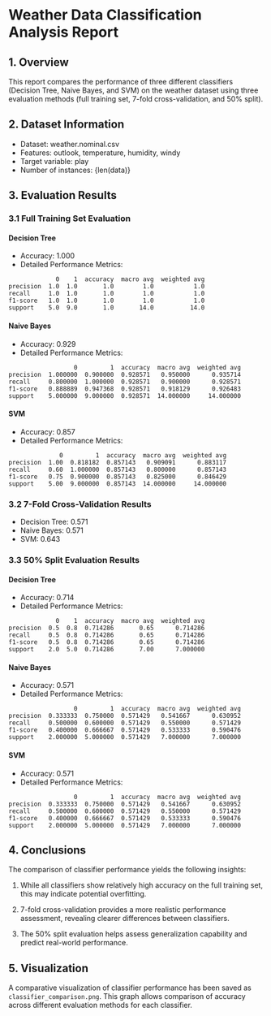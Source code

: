 # Weather Data Classification Analysis Report

## 1. Overview
This report compares the performance of three different classifiers (Decision Tree, Naive Bayes, and SVM)
on the weather dataset using three evaluation methods (full training set, 7-fold cross-validation, and 50% split).

## 2. Dataset Information
- Dataset: weather.nominal.csv
- Features: outlook, temperature, humidity, windy
- Target variable: play
- Number of instances: {len(data)}

## 3. Evaluation Results

### 3.1 Full Training Set Evaluation

#### Decision Tree
- Accuracy: 1.000
- Detailed Performance Metrics:
```
             0    1  accuracy  macro avg  weighted avg
precision  1.0  1.0       1.0        1.0           1.0
recall     1.0  1.0       1.0        1.0           1.0
f1-score   1.0  1.0       1.0        1.0           1.0
support    5.0  9.0       1.0       14.0          14.0
```

#### Naive Bayes
- Accuracy: 0.929
- Detailed Performance Metrics:
```
                  0         1  accuracy  macro avg  weighted avg
precision  1.000000  0.900000  0.928571   0.950000      0.935714
recall     0.800000  1.000000  0.928571   0.900000      0.928571
f1-score   0.888889  0.947368  0.928571   0.918129      0.926483
support    5.000000  9.000000  0.928571  14.000000     14.000000
```

#### SVM
- Accuracy: 0.857
- Detailed Performance Metrics:
```
              0         1  accuracy  macro avg  weighted avg
precision  1.00  0.818182  0.857143   0.909091      0.883117
recall     0.60  1.000000  0.857143   0.800000      0.857143
f1-score   0.75  0.900000  0.857143   0.825000      0.846429
support    5.00  9.000000  0.857143  14.000000     14.000000
```

### 3.2 7-Fold Cross-Validation Results
- Decision Tree: 0.571
- Naive Bayes: 0.571
- SVM: 0.643

### 3.3 50% Split Evaluation Results

#### Decision Tree
- Accuracy: 0.714
- Detailed Performance Metrics:
```
             0    1  accuracy  macro avg  weighted avg
precision  0.5  0.8  0.714286       0.65      0.714286
recall     0.5  0.8  0.714286       0.65      0.714286
f1-score   0.5  0.8  0.714286       0.65      0.714286
support    2.0  5.0  0.714286       7.00      7.000000
```

#### Naive Bayes
- Accuracy: 0.571
- Detailed Performance Metrics:
```
                  0         1  accuracy  macro avg  weighted avg
precision  0.333333  0.750000  0.571429   0.541667      0.630952
recall     0.500000  0.600000  0.571429   0.550000      0.571429
f1-score   0.400000  0.666667  0.571429   0.533333      0.590476
support    2.000000  5.000000  0.571429   7.000000      7.000000
```

#### SVM
- Accuracy: 0.571
- Detailed Performance Metrics:
```
                  0         1  accuracy  macro avg  weighted avg
precision  0.333333  0.750000  0.571429   0.541667      0.630952
recall     0.500000  0.600000  0.571429   0.550000      0.571429
f1-score   0.400000  0.666667  0.571429   0.533333      0.590476
support    2.000000  5.000000  0.571429   7.000000      7.000000
```

## 4. Conclusions
The comparison of classifier performance yields the following insights:

1. While all classifiers show relatively high accuracy on the full training set, this may indicate potential overfitting.

2. 7-fold cross-validation provides a more realistic performance assessment, revealing clearer differences between classifiers.

3. The 50% split evaluation helps assess generalization capability and predict real-world performance.

## 5. Visualization
A comparative visualization of classifier performance has been saved as `classifier_comparison.png`.
This graph allows comparison of accuracy across different evaluation methods for each classifier.
